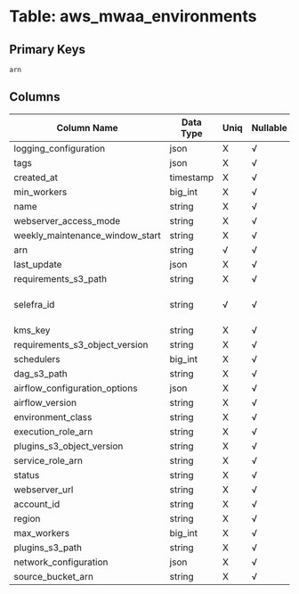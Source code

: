 # Table: aws_mwaa_environments

## Primary Keys 

```
arn
```


## Columns 

|  Column Name   |  Data Type  | Uniq | Nullable | Description | 
|  ----  | ----  | ----  | ----  | ---- | 
| logging_configuration | json | X | √ |  | 
| tags | json | X | √ |  | 
| created_at | timestamp | X | √ |  | 
| min_workers | big_int | X | √ |  | 
| name | string | X | √ |  | 
| webserver_access_mode | string | X | √ |  | 
| weekly_maintenance_window_start | string | X | √ |  | 
| arn | string | √ | √ |  | 
| last_update | json | X | √ |  | 
| requirements_s3_path | string | X | √ |  | 
| selefra_id | string | √ | √ | primary keys value md5 | 
| kms_key | string | X | √ |  | 
| requirements_s3_object_version | string | X | √ |  | 
| schedulers | big_int | X | √ |  | 
| dag_s3_path | string | X | √ |  | 
| airflow_configuration_options | json | X | √ |  | 
| airflow_version | string | X | √ |  | 
| environment_class | string | X | √ |  | 
| execution_role_arn | string | X | √ |  | 
| plugins_s3_object_version | string | X | √ |  | 
| service_role_arn | string | X | √ |  | 
| status | string | X | √ |  | 
| webserver_url | string | X | √ |  | 
| account_id | string | X | √ |  | 
| region | string | X | √ |  | 
| max_workers | big_int | X | √ |  | 
| plugins_s3_path | string | X | √ |  | 
| network_configuration | json | X | √ |  | 
| source_bucket_arn | string | X | √ |  | 


